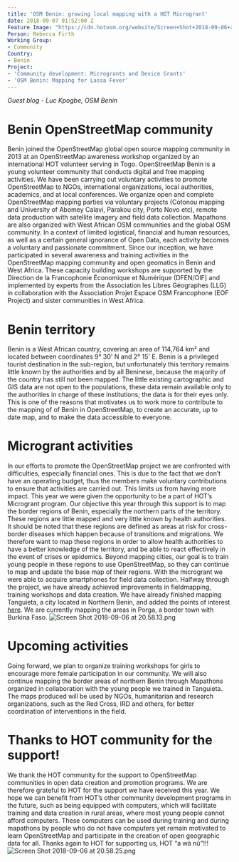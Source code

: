 ```yaml
---
title: 'OSM Benin: growing local mapping with a HOT Microgrant'
date: 2018-09-07 01:52:00 Z
Feature Image: "https://cdn.hotosm.org/website/Screen+Shot+2018-09-06+at+20.54.58-6a65af.png"
Person: Rebecca Firth
Working Group:
- Community
Country:
- Benin
Project:
- 'Community development: Microgrants and Device Grants'
- 'OSM Benin: Mapping for Lassa Fever'
---
```


*Guest blog - Luc Kpogbe, OSM Benin*

# Benin OpenStreetMap community
Benin joined the OpenStreetMap global open source mapping community in 2013 at an OpenStreetMap awareness workshop organized by an international HOT volunteer serving in Togo. OpenStreetMap Benin is a young volunteer community that conducts digital and free mapping activities. We have been carrying out voluntary activities to promote OpenStreetMap to NGOs, international organizations, local authorities, academics, and at local conferences. We organize open and complete OpenStreetMap mapping parties via voluntary projects (Cotonou mapping and University of Abomey Calavi, Parakou city, Porto Novo etc), remote data production with satellite imagery and field data collection. Mapathons are also organized with West African OSM communities and the global OSM community. In a context of limited logistical, financial and human resources, as well as a certain general ignorance of Open Data, each activity becomes a voluntary and passionate commitment. Since our inception, we have participated in several awareness and training activities in the OpenStreetMap mapping community and open geomatics in Benin and West Africa. These capacity building workshops are supported by the Direction de la Francophonie Économique et Numérique (DFEN/OIF) and implemented by experts from the Association les Libres Géographes (LLG) in collaboration with the Association Projet Espace OSM Francophone (EOF Project) and sister communities in West Africa.

# Benin territory
Benin is a West African country, covering an area of 114,764 km² and located between coordinates 9° 30' N and 2° 15' E. Benin is a privileged tourist destination in the sub-region, but unfortunately this territory remains little known by the authorities and by all Beninese, because the majority of the country has still not been mapped. The little existing cartographic and GIS data are not open to the populations, these data remain available only to the authorities in charge of these institutions; the data is for their eyes only. This is one of the reasons that motivates us to work more to contribute to the mapping of of Benin in OpenStreetMap, to create an accurate, up to date map, and to make the data accessible to everyone.


# Microgrant activities 
In our efforts to promote the OpenStreetMap project we are confronted with difficulties, especially financial ones. This is due to the fact that we don’t have an operating budget, thus the members make voluntary contributions to ensure that activities are carried out. This limits us from having more impact. This year we were given the opportunity to be a part of HOT’s Microgrant program. Our objective this year through this support is to map the border regions of Benin, especially the northern parts of the territory. These regions are little mapped and very little known by health authorities. It should be noted that these regions are defined as areas at risk for cross-border diseases which happen because of transitions and migrations. We therefore want to map these regions in order to allow health authorities to have a better knowledge of the territory, and be able to react effectively in the event of crises or epidemics. Beyond mapping cities, our goal is to train young people in these regions to use OpenStreetMap, so they can continue to map and update the base map of their regions. With the microgrant we were able to acquire smartphones for field data collection. Halfway through the project, we have already achieved improvements in fieldmapping, training workshops and data creation. We have already finished mapping Tanguieta, a city located in Northern Benin, and added the points of interest [here](https://pierzen.dev.openstreetmap.org/hot/leaflet/OSM-Compare-before-after.html#14/10.6308/1.2705). We are currently mapping the areas in  Porga, a border town with Burkina Faso.
![Screen Shot 2018-09-06 at 20.58.13.png](https://cdn.hotosm.org/website/Screen+Shot+2018-09-06+at+20.58.13.png)

# Upcoming activities
Going forward, we plan to organize training workshops for girls to encourage more female participation in our community. We will also continue mapping the border areas of northern Benin through Mapathons organized in collaboration with the young people we trained in Tanguieta. The maps produced will be used by NGOs, humanitarian and research organizations, such as the Red Cross, IRD and others, for better coordination of interventions in the field.

# Thanks to HOT community for the support!
We thank the HOT community for the support to OpenStreetMap communities in open data creation and promotion programs. We are therefore grateful to HOT for the support we have received this year. We hope we can benefit from HOT’s other community development programs in the future, such as  being equipped with computers, which will facilitate training and data creation in rural areas, where most young people cannot afford computers. These computers can be used during training and during mapathons by people who do not have computers yet remain motivated to learn OpenStreetMap and participate in the creation of open geographic data for all. Thanks again to HOT for supporting us, HOT “a wà nû”!!!
![Screen Shot 2018-09-06 at 20.58.25.png](https://cdn.hotosm.org/website/Screen+Shot+2018-09-06+at+20.58.25.png)
